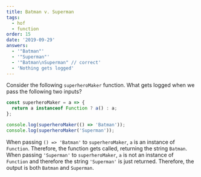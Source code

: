 ```yaml
---
title: Batman v. Superman
tags:
  - hof
  - function
order: 15
date: '2019-09-29'
answers:
  - '"Batman"'
  - '"Superman"'
  - '"Batman\nSuperman" // correct'
  - 'Nothing gets logged'
---
```


Consider the following `superheroMaker` function. What gets logged when we pass the following two inputs?

```javascript
const superheroMaker = a => {
  return a instanceof Function ? a() : a;
};

console.log(superheroMaker(() => 'Batman'));
console.log(superheroMaker('Superman'));
```

<!-- explanation -->

When passing `() => 'Batman'` to `superheroMaker`, `a` is an instance of `Function`. Therefore, the function gets called, returning the string `Batman`. When passing `'Superman'` to `superheroMaker`, `a` is not an instance of `Function` and therefore the string `'Superman'` is just returned. Therefore, the output is both `Batman` and `Superman`.

